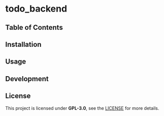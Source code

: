 # todo_backend

## Table of Contents

## Installation

## Usage

## Development

## License
This project is licensed under **GPL-3.0**, see the [LICENSE](LICENSE) for more details.
